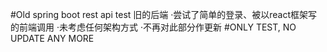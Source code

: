 #Old spring boot rest api test
旧的后端
·尝试了简单的登录、被以react框架写的前端调用
·未考虑任何架构方式
·不再对此部分作更新
#ONLY TEST, NO UPDATE ANY MORE
